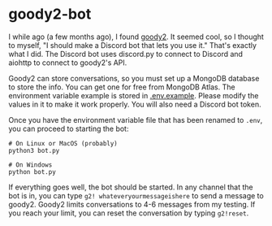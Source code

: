 # goody2-bot

I while ago (a few months ago), I found [goody2](https://good2.ai). It seemed cool, so I thought to myself, "I should make a Discord bot that lets you use it."
That's exactly what I did. The Discord bot uses discord.py to connect to Discord and aiohttp to connect to goody2's API.

Goody2 can store conversations, so you must set up a MongoDB database to store the info. You can get one for free from MongoDB Atlas.
The environment variable example is stored in [.env.example](./.env.example). Please modify the values in it to make it work properly.
You will also need a Discord bot token.

Once you have the environment variable file that has been renamed to `.env`, you can proceed to starting the bot:

```shell
# On Linux or MacOS (probably)
python3 bot.py

# On Windows
python bot.py
```

If everything goes well, the bot should be started. In any channel that the bot is in, you can type `g2! whateveryourmessageishere` to send a message to goody2.
Goody2 limits conversations to 4-6 messages from my testing. If you reach your limit, you can reset the conversation by typing `g2!reset`.